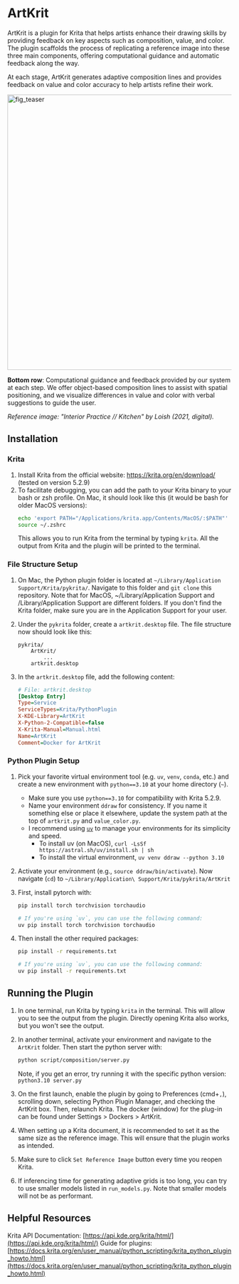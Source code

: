 # ArtKrit
ArtKrit is a plugin for Krita that helps artists enhance their drawing skills by providing feedback on key aspects such as composition, value, and color. The plugin scaffolds the process of replicating a reference image into these three main components, offering computational guidance and automatic feedback along the way.

At each stage, ArtKrit generates adaptive composition lines and provides feedback on value and color accuracy to help artists refine their work.

<img width="1062" height="618" alt="fig_teaser" src="https://github.com/user-attachments/assets/3bae40d9-9e91-4251-95b7-b7d251f5a3b5" />

**Bottom row**: Computational guidance and feedback provided by our system at each step. We offer object-based composition lines to assist with spatial positioning, and we visualize differences in value and color with verbal suggestions to guide the user.

*Reference image: "Interior Practice // Kitchen" by Loish (2021, digital).*

## Installation


### Krita
1. Install Krita from the official website: https://krita.org/en/download/ (tested on version 5.2.9)
2. To facilitate debugging, you can add the path to your Krita binary to your bash or zsh profile. On Mac, it should look like this (it would be bash for older MacOS versions):
    ```bash
    echo 'export PATH="/Applications/krita.app/Contents/MacOS/:$PATH"' >> ~/.zshrc
    source ~/.zshrc
    ```
    This allows you to run Krita from the terminal by typing `krita`. All the output from Krita and the plugin will be printed to the terminal.


### File Structure Setup
1. On Mac, the Python plugin folder is located at `~/Library/Application Support/Krita/pykrita/`. Navigate to this folder and `git clone` this repository. Note that for MacOS, ~/Library/Application Support and /Library/Application Support are different folders. If you don't find the Krita folder, make sure you are in the Application Support for your user.

2. Under the `pykrita` folder, create a `artkrit.desktop` file. The file structure now should look like this:
    ```
    pykrita/
        ArtKrit/
            ...
        artkrit.desktop
    ```

3. In the `artkrit.desktop` file, add the following content:
    ```ini
    # File: artkrit.desktop
    [Desktop Entry]
    Type=Service
    ServiceTypes=Krita/PythonPlugin
    X-KDE-Library=ArtKrit
    X-Python-2-Compatible=false
    X-Krita-Manual=Manual.html
    Name=ArtKrit
    Comment=Docker for ArtKrit
    ```


### Python Plugin Setup

1. Pick your favorite virtual environment tool (e.g. `uv`, `venv`, `conda`, etc.) and create a new environment with `python==3.10` at your home directory (`~`).
   - Make sure you use `python==3.10` for compatibility with Krita 5.2.9.
   - Name your environment `ddraw` for consistency. If you name it something else or place it elsewhere, update the system path at the top of `artkrit.py` and `value_color.py`.
   - I recommend using [`uv`](https://docs.astral.sh/uv/) to manage your environments for its simplicity and speed.
     - To install uv (on MacOS), `curl -LsSf https://astral.sh/uv/install.sh | sh`
     - To install the virtual environment, `uv venv ddraw --python 3.10`

2. Activate your environment (e.g., `source ddraw/bin/activate`). Now navigate (`cd`) to `~/Library/Application\ Support/Krita/pykrita/ArtKrit`

3. First, install pytorch with:
    ```bash
    pip install torch torchvision torchaudio

    # If you're using `uv`, you can use the following command:
    uv pip install torch torchvision torchaudio
    ```

4.  Then install the other required packages:
    ```bash
    pip install -r requirements.txt

    # If you're using `uv`, you can use the following command:
    uv pip install -r requirements.txt
    ```

## Running the Plugin
1. In one terminal, run Krita by typing `krita` in the terminal. This will allow you to see the output from the plugin. Directly opening Krita also works, but you won't see the output.

2. In another terminal, activate your environment and navigate to the `ArtKrit` folder. Then start the python server with:
    ```bash
    python script/composition/server.py
    ```
    Note, if you get an error, try running it with the specific python version: `python3.10 server.py`

3. On the first launch, enable the plugin by going to Preferences (cmd+`,`), scrolling down, selecting Python Plugin Manager, and checking the ArtKrit box. Then, relaunch Krita. The docker (window) for the plug-in can be found under Settings > Dockers > ArtKrit.
4. When setting up a Krita document, it is recommended to set it as the same size as the reference image. This will ensure that the plugin works as intended.
5. Make sure to click `Set Reference Image` button every time you reopen Krita.
6. If inferencing time for generating adaptive grids is too long, you can try to use smaller models listed in `run_models.py`. Note that smaller models will not be as performant.


## Helpful Resources
Krita API Documentation: [https://api.kde.org/krita/html/](https://api.kde.org/krita/html/)
Guide for plugins: [https://docs.krita.org/en/user_manual/python_scripting/krita_python_plugin_howto.html](https://docs.krita.org/en/user_manual/python_scripting/krita_python_plugin_howto.html)
